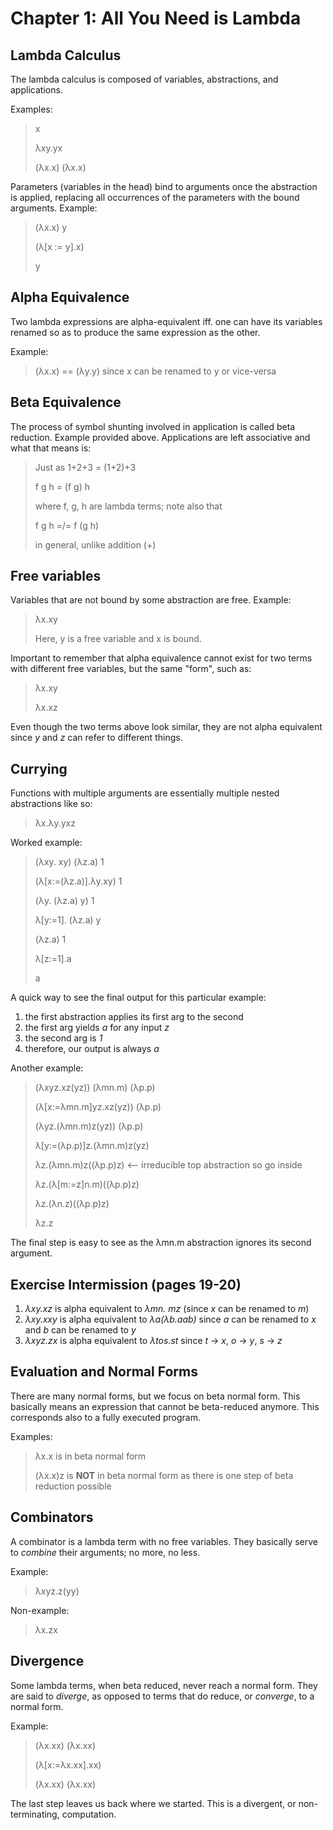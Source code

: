 # Chapter 1: All You Need is Lambda

## Lambda Calculus
The lambda calculus is composed of variables, abstractions, and applications.

Examples:
>  x
> 
> λxy.yx
> 
> (λx.x) (λx.x)

Parameters (variables in the head) bind to arguments once the abstraction is applied, replacing all occurrences of the parameters with the bound arguments. Example:

> (λx.x) y
> 
> (λ[x := y].x)
> 
> y

## Alpha Equivalence
Two lambda expressions are alpha-equivalent iff. one can have its variables renamed so as to produce the same expression as the other.

Example:
> (λx.x) == (λy.y) since x can be renamed to y or vice-versa

## Beta Equivalence
The process of symbol shunting involved in application is called beta reduction. Example provided above. Applications are left associative and what that means is:

> Just as 1+2+3 = (1+2)+3
> 
> f g h = (f g) h
> 
> where f, g, h are lambda terms; note also that
> 
> f g h =/= f (g h)
> 
> in general, unlike addition (+)

## Free variables
Variables that are not bound by some abstraction are free. Example:

> λx.xy
> 
> Here, y is a free variable and x is bound.

Important to remember that alpha equivalence cannot exist for two terms with different free variables, but the same "form", such as:

> λx.xy
> 
> λx.xz

Even though the two terms above look similar, they are not alpha equivalent since *y* and *z* can refer to different things.

## Currying
Functions with multiple arguments are essentially multiple nested abstractions like so:
> λx.λy.yxz

Worked example:
> (λxy. xy) (λz.a) 1
> 
> (λ[x:=(λz.a)].λy.xy) 1
> 
> (λy. (λz.a) y) 1
> 
> λ[y:=1]. (λz.a) y
> 
> (λz.a) 1
> 
> λ[z:=1].a
> 
> a

A quick way to see the final output for this particular example:
1. the first abstraction applies its first arg to the second
2. the first arg yields *a* for any input *z*
3. the second arg is *1*
4. therefore, our output is always *a*

Another example:
> (λxyz.xz(yz)) (λmn.m) (λp.p)
> 
> (λ[x:=λmn.m]yz.xz(yz)) (λp.p)
> 
> (λyz.(λmn.m)z(yz)) (λp.p)
> 
> λ[y:=(λp.p)]z.(λmn.m)z(yz)
> 
> λz.(λmn.m)z((λp.p)z)  <-- irreducible top abstraction so go inside
> 
> λz.(λ[m:=z]n.m)((λp.p)z)
> 
> λz.(λn.z)((λp.p)z)
> 
> λz.z

The final step is easy to see as the λmn.m abstraction ignores its second argument.

## Exercise Intermission (pages 19-20)
1. *λxy.xz* is alpha equivalent to *λmn. mz* (since *x* can be renamed to *m*)
2. *λxy.xxy* is alpha equivalent to *λa(λb.aab)* since *a* can be renamed to *x* and *b* can be renamed to *y*
3. *λxyz.zx* is alpha equivalent to *λtos.st* since *t* -> *x*, *o* -> *y*, *s* -> *z*

## Evaluation and Normal Forms
There are many normal forms, but we focus on beta normal form. This basically means an expression that cannot be beta-reduced anymore. This corresponds also to a fully executed program.

Examples:
> λx.x is in beta normal form
> 
> (λx.x)z is **NOT** in beta normal form as there is one step of beta reduction possible

## Combinators
A combinator is a lambda term with no free variables. They basically serve to *combine* their arguments; no more, no less.

Example:
> λxyz.z(yy)

Non-example:
> λx.zx

## Divergence
Some lambda terms, when beta reduced, never reach a normal form. They are said to *diverge*, as opposed to terms that do reduce, or *converge*, to a normal form.

Example:
> (λx.xx) (λx.xx)
> 
> (λ[x:=λx.xx].xx)
> 
> (λx.xx) (λx.xx)

The last step leaves us back where we started. This is a divergent, or non-terminating, computation.